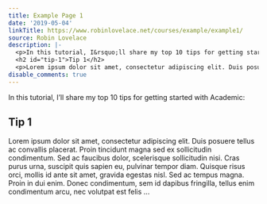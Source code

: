```yaml
---
title: Example Page 1
date: '2019-05-04'
linkTitle: https://www.robinlovelace.net/courses/example/example1/
source: Robin Lovelace
description: |-
  <p>In this tutorial, I&rsquo;ll share my top 10 tips for getting started with Academic:</p>
  <h2 id="tip-1">Tip 1</h2>
  <p>Lorem ipsum dolor sit amet, consectetur adipiscing elit. Duis posuere tellus ac convallis placerat. Proin tincidunt magna sed ex sollicitudin condimentum. Sed ac faucibus dolor, scelerisque sollicitudin nisi. Cras purus urna, suscipit quis sapien eu, pulvinar tempor diam. Quisque risus orci, mollis id ante sit amet, gravida egestas nisl. Sed ac tempus magna. Proin in dui enim. Donec condimentum, sem id dapibus fringilla, tellus enim condimentum arcu, nec volutpat est felis ...
disable_comments: true
---
```

<p>In this tutorial, I&rsquo;ll share my top 10 tips for getting started with Academic:</p>
<h2 id="tip-1">Tip 1</h2>
<p>Lorem ipsum dolor sit amet, consectetur adipiscing elit. Duis posuere tellus ac convallis placerat. Proin tincidunt magna sed ex sollicitudin condimentum. Sed ac faucibus dolor, scelerisque sollicitudin nisi. Cras purus urna, suscipit quis sapien eu, pulvinar tempor diam. Quisque risus orci, mollis id ante sit amet, gravida egestas nisl. Sed ac tempus magna. Proin in dui enim. Donec condimentum, sem id dapibus fringilla, tellus enim condimentum arcu, nec volutpat est felis ...